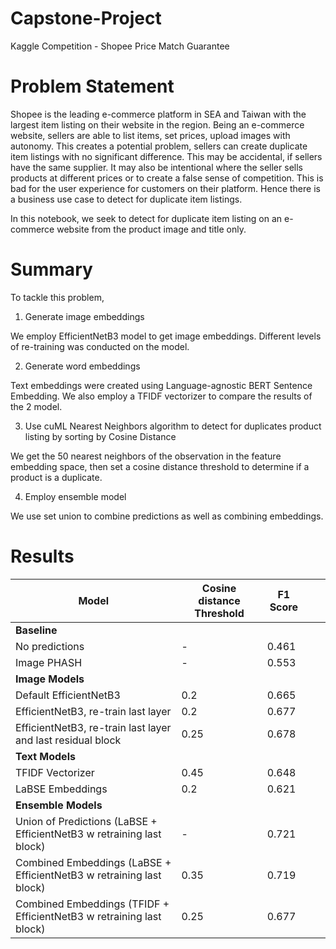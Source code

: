 # Capstone-Project
Kaggle Competition - Shopee Price Match Guarantee

# Problem Statement

Shopee is the leading e-commerce platform in SEA and Taiwan with the largest item listing on their website in the region. Being an e-commerce website, sellers are able to list items, set prices, upload images with autonomy. This creates a potential problem, sellers can create duplicate item listings with no significant difference. This may be accidental, if sellers have the same supplier. It may also be intentional where the seller sells products at different prices or to create a false sense of competition. This is bad for the user experience for customers on their platform. Hence there is a business use case to detect for duplicate item listings.

In this notebook, we seek to detect for duplicate item listing on an e-commerce website from the product image and title only.

# Summary

To tackle this problem,

1) Generate image embeddings

We employ EfficientNetB3 model to get image embeddings. Different levels of re-training was conducted on the model.

2) Generate word embeddings

Text embeddings were created using Language-agnostic BERT Sentence Embedding. We also employ a TFIDF vectorizer to compare the results of the 2 model.

3) Use cuML Nearest Neighbors algorithm to detect for duplicates product listing by sorting by Cosine Distance

We get the 50 nearest neighbors of the observation in the feature embedding space, then set a cosine distance threshold to determine if a product is a duplicate.

4) Employ ensemble model

We use set union to combine predictions as well as combining embeddings.

# Results

|Model| Cosine   distance Threshold | F1   Score |   |   |
|------------------------------------------------------------------------|-----------------------------|------------|---|---|
| **Baseline**                                                               |                             |            |   |   |
| No predictions                                                         | -                           | 0.461      |   |   |
| Image   PHASH                                                          | -                           | 0.553      |   |   |
| **Image   Models**                                                         |                             |            |   |   |
| Default   EfficientNetB3                                               | 0.2                         | 0.665      |   |   |
| EfficientNetB3,   re-train last layer                                  | 0.2                         | 0.677      |   |   |
| EfficientNetB3,   re-train last layer and last residual block          | 0.25                        | 0.678      |   |   |
| **Text   Models**                                                          |                             |            |   |   |
| TFIDF   Vectorizer                                                     | 0.45                        | 0.648      |   |   |
| LaBSE Embeddings                                                                 | 0.2                         | 0.621      |   |   |
| **Ensemble Models**                                                        |                             |            |   |   |
| Union of Predictions (LaBSE +   EfficientNetB3 w retraining last block)                                        | -                           | 0.721      |   |   |
| Combined Embeddings (LaBSE +   EfficientNetB3 w retraining last block) | 0.35                        | 0.719      |   |   |
| Combined Embeddings (TFIDF +   EfficientNetB3 w retraining last block) | 0.25                        | 0.677      |   |   |


